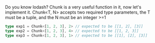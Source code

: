 Do you know lodash? Chunk is a very useful function in it, now let's implement it. Chunk<T, N> accepts two required type parameters, the T must be a tuple, and the N must be an integer >=1

```ts
type exp1 = Chunk<[1, 2, 3], 2> // expected to be [[1, 2], [3]]
type exp2 = Chunk<[1, 2, 3], 4> // expected to be [[1, 2, 3]]
type exp3 = Chunk<[1, 2, 3], 1> // expected to be [[1], [2], [3]]
```
